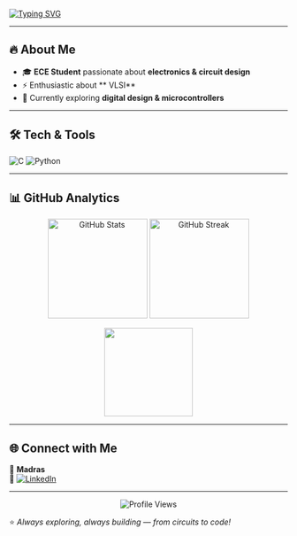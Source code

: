 <!-- Typing Animation -->
[![Typing SVG](https://readme-typing-svg.herokuapp.com?font=Fira+Code&pause=1000&color=00F700&center=true&vCenter=true&width=600&lines=Hi+there!+I'm+Nikil+👋;Motivated+ECE+Student+💡;Passionate+about+Electronics+⚡;IoT+%7C+VLSI+%7C+Embedded+Systems+💻)](https://git.io/typing-svg)

---

## 🔥 About Me  
- 🎓 **ECE Student** passionate about **electronics & circuit design**  
- ⚡ Enthusiastic about ** VLSI**  
- 🌱 Currently exploring **digital design & microcontrollers**  


---

## 🛠️ Tech & Tools  

![C](https://img.shields.io/badge/-C-00599C?style=for-the-badge&logo=c&logoColor=white)
![Python](https://img.shields.io/badge/-Python-3776AB?style=for-the-badge&logo=python&logoColor=white)

---

## 📊 GitHub Analytics  

<p align="center">
  <img src="https://github-readme-stats.vercel.app/api?username=woodban&show_icons=true&theme=tokyonight" alt="GitHub Stats" height="180"/>
  <img src="https://github-readme-streak-stats.herokuapp.com?user=woodban&theme=tokyonight&hide_border=false" alt="GitHub Streak" height="180"/>
</p>

<p align="center">
  <img src="https://github-readme-stats.vercel.app/api/top-langs/?username=woodban&layout=compact&theme=tokyonight" height="160"/>
</p>

---

## 🌐 Connect with Me  

📍 **Madras**  
🔗 [![LinkedIn](https://img.shields.io/badge/LinkedIn-blue?style=flat&logo=linkedin)](https://in.linkedin.com/in/hari-ram-nikil-p)  

---

<p align="center">  
  <img src="https://komarev.com/ghpvc/?username=woodban&label=Profile+Views&color=green&style=flat-square" alt="Profile Views"/>  
</p>

⭐ *Always exploring, always building — from circuits to code!*  
